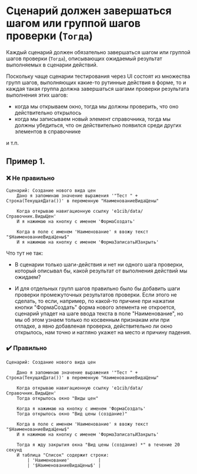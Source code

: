 # Сценарий должен завершаться шагом или группой шагов проверки (`Тогда`)

Каждый сценарий должен обязательно завершаться шагом или группой шагов проверки (`Тогда`), описывающих ожидаемый результат выполняемых в сценарии действий.

Поскольку чаще сценарии тестирования через UI состоят из множества групп шагов, выполняющих какие-то рутинные действия в форме, то и каждая такая группа должна завершаться шагами проверки результата выполнения этих шагов:

- когда мы открываем окно, тогда мы должны проверить, что оно действительно открылось
- когда мы записываем новый элемент справочника, тогда мы должны убедиться, что он действительно появился среди других элементов в справочнике

и т.п.

## Пример 1.


### ❌ Не правильно

```gherkin
Сценарий: Создание нового вида цен
	Дано я запоминаю значение выражения '"Тест " + Строка(ТекущаяДата())' в переменную "НаименованиеВидаЦены"

	Когда открываю навигационную ссылку 'e1cib/data/Справочник.ВидыЦен'
	И я нажимаю на кнопку с именем 'ФормаСоздать'
		
	Когда в поле с именем 'Наименование' я ввожу текст "$НаименованиеВидаЦены$"
	И я нажимаю на кнопку с именем 'ФормаЗаписатьИЗакрыть'
```

Что тут не так:

* В сценарии только шаги-действия и нет ни одного шага проверки, который описывал бы, какой результат от выполнения действий мы ожидаем?

* И для отдельных групп шагов правильно было бы добавить шаги проверки промежуточных результатов проверки. Если этого не сделать, то если, например, по какой-то причине при нажатии кнопки "ФормаСоздать" форма нового элемента не откроется, сценарий упадет на шаге ввода текста в поле "Наименование", но мы об этом узнаем только по косвенным признакам или при отладке, а явно добавленая проверка, действительно ли окно открылось, нам точно и нагляно укажет на место и причину падения.
  

### ✔️ Правильно

```gherkin
Сценарий: Создание нового вида цен

	Дано я запоминаю значение выражения '"Тест " + Строка(ТекущаяДата())' в переменную "НаименованиеВидаЦены"

	Когда открываю навигационную ссылку 'e1cib/data/Справочник.ВидыЦен'
	Тогда открылось окно "Виды цен"
	
	Когда я нажимаю на кнопку с именем 'ФормаСоздать'
	Тогда открылось окно "Вид цены (создание)"
	
	Когда в поле с именем 'Наименование' я ввожу текст "$НаименованиеВидаЦены$"
	И я нажимаю на кнопку с именем 'ФормаЗаписатьИЗакрыть'
	
    Тогда я жду закрытия окна "Вид цены (создание) *" в течение 20 секунд
	И таблица "Список" содержит строки:
		| 'Наименование'           |
		| '$НаименованиеВидаЦены$' |
```
